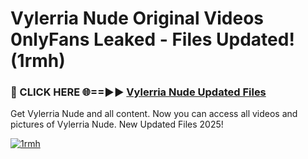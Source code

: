 # Vylerria Nude Original Videos 0nlyFans Leaked - Files Updated! (1rmh)

<h3>🔴 CLICK HERE 🌐==►► <a href="https://tinyurl.com/52m3yx9h" rel="nofollow">Vylerria Nude Updated Files</a></h3>

Get Vylerria Nude and all content. Now you can access all videos and pictures of Vylerria Nude. New Updated Files 2025!

[![1rmh](https://i.imgur.com/TnHtlc8.gif)](https://tinyurl.com/52m3yx9h)
